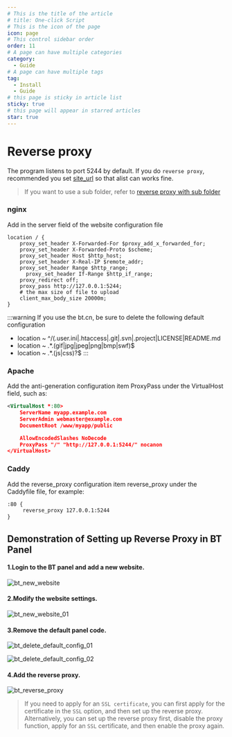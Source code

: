 ```yaml
---
# This is the title of the article
# title: One-click Script
# This is the icon of the page
icon: page
# This control sidebar order
order: 11
# A page can have multiple categories
category:
  - Guide
# A page can have multiple tags
tag:
  - Install
  - Guide
# this page is sticky in article list
sticky: true
# this page will appear in starred articles
star: true
---
```


# Reverse proxy
The program listens to port 5244 by default. If you do `reverse proxy`, recommended you set [site_url](../../config/configuration.md#site_url) so that alist can works fine.

> If you want to use a sub folder, refer to [reverse proxy with sub folder](../../faq/howto.md#how-to-reverse-proxy-with-sub-directory)

### **nginx**
Add in the server field of the website configuration file
```nginx
location / {
    proxy_set_header X-Forwarded-For $proxy_add_x_forwarded_for;
    proxy_set_header X-Forwarded-Proto $scheme;
    proxy_set_header Host $http_host;
    proxy_set_header X-Real-IP $remote_addr;
    proxy_set_header Range $http_range;
	  proxy_set_header If-Range $http_if_range;
    proxy_redirect off;
    proxy_pass http://127.0.0.1:5244;
    # the max size of file to upload
    client_max_body_size 20000m;
}
```

:::warning
If you use the bt.cn, be sure to delete the following default configuration
- location ~ ^/(\.user.ini|\.htaccess|\.git|\.svn|\.project|LICENSE|README.md
- location ~ .*\.(gif|jpg|jpeg|png|bmp|swf)$
- location ~ .*\.(js|css)?$
:::


### **Apache**
Add the anti-generation configuration item ProxyPass under the VirtualHost field, such as:
```xml
<VirtualHost *:80>
    ServerName myapp.example.com
    ServerAdmin webmaster@example.com
    DocumentRoot /www/myapp/public

    AllowEncodedSlashes NoDecode
    ProxyPass "/" "http://127.0.0.1:5244/" nocanon
</VirtualHost>
```

### **Caddy**
Add the reverse_proxy configuration item reverse_proxy under the Caddyfile file, for example:
```xml
:80 {
     reverse_proxy 127.0.0.1:5244
}
```

## **Demonstration of Setting up Reverse Proxy in BT Panel**

#### 1.Login to the BT panel and add a new website.

![bt_new_website](/img/guide/reverse_proxy/bt_new_website.png)

#### 2.Modify the website settings.

![bt_new_website_01](/img/guide/reverse_proxy/bt_new_website_01.png)

#### 3.Remove the default panel code.

![bt_delete_default_config_01](/img/guide/reverse_proxy/bt_delete_default_config_01.png)

![bt_delete_default_config_02](/img/guide/reverse_proxy/bt_delete_default_config_02.png)

#### 4.Add the reverse proxy.

![bt_reverse_proxy](/img/guide/reverse_proxy/bt_reverse_proxy.png)

> If you need to apply for an `SSL certificate`, you can first apply for the certificate in the `SSL` option, and then set up the reverse proxy. Alternatively, you can set up the reverse proxy first, disable the proxy function, apply for an `SSL` certificate, and then enable the proxy again.